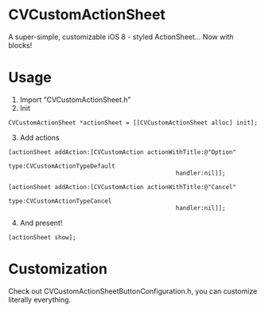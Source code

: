 CVCustomActionSheet
===================

A super-simple, customizable iOS 8 - styled ActionSheet... Now with blocks!

Usage
===================

1. Import “CVCustomActionSheet.h”
2. Init
```
CVCustomActionSheet *actionSheet = [[CVCustomActionSheet alloc] init];
```
3. Add actions

```
[actionSheet addAction:[CVCustomAction actionWithTitle:@"Option"
                                                  type:CVCustomActionTypeDefault
                                               handler:nil]];

[actionSheet addAction:[CVCustomAction actionWithTitle:@"Cancel"
                                                  type:CVCustomActionTypeCancel
                                               handler:nil]];
```
4. And present!
```
[actionSheet show];
```

Customization
===================

Check out CVCustomActionSheetButtonConfiguration.h, you can customize literally everything. 
